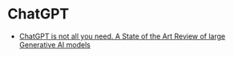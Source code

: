 # ChatGPT
* [ChatGPT is not all you need. A State of the Art Review of large Generative AI models](https://arxiv.org/abs/2301.04655)

